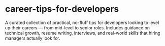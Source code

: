 # career-tips-for-developers
A curated collection of practical, no-fluff tips for developers looking to level up their careers — from mid-level to senior roles. Includes guidance on technical growth, resume writing, interviews, and real-world skills that hiring managers actually look for.
